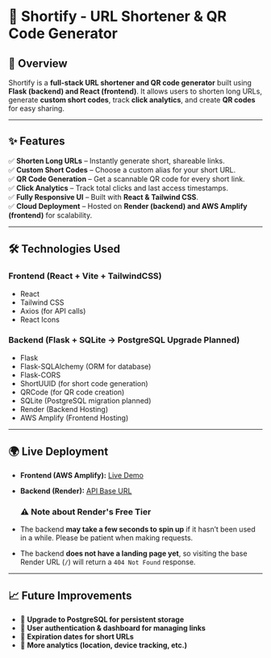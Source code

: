 # 🚀 Shortify - URL Shortener & QR Code Generator  

## 🌟 Overview  
Shortify is a **full-stack URL shortener and QR code generator** built using **Flask (backend) and React (frontend)**. It allows users to shorten long URLs, generate **custom short codes**, track **click analytics**, and create **QR codes** for easy sharing.  

---

## ✨ Features  
✅ **Shorten Long URLs** – Instantly generate short, shareable links.  
✅ **Custom Short Codes** – Choose a custom alias for your short URL.  
✅ **QR Code Generation** – Get a scannable QR code for every short link.  
✅ **Click Analytics** – Track total clicks and last access timestamps.  
✅ **Fully Responsive UI** – Built with **React & Tailwind CSS**.  
✅ **Cloud Deployment** – Hosted on **Render (backend) and AWS Amplify (frontend)** for scalability.  

---

## 🛠️ Technologies Used  
### **Frontend (React + Vite + TailwindCSS)**  
- React  
- Tailwind CSS  
- Axios (for API calls)  
- React Icons  

### **Backend (Flask + SQLite → PostgreSQL Upgrade Planned)**  
- Flask  
- Flask-SQLAlchemy (ORM for database)  
- Flask-CORS  
- ShortUUID (for short code generation)  
- QRCode (for QR code creation)  
- SQLite (PostgreSQL migration planned)  
- Render (Backend Hosting)  
- AWS Amplify (Frontend Hosting)  

---

## 🌍 Live Deployment
- **Frontend (AWS Amplify):** [Live Demo](https://main.d3fwhdos1eu6vo.amplifyapp.com/)
- **Backend (Render):** [API Base URL](https://shortify-url-shortener-and-qr-code.onrender.com/)

  ### ⚠️ **Note about Render's Free Tier**  
- The backend **may take a few seconds to spin up** if it hasn’t been used in a while. Please be patient when making requests.  
- The backend **does not have a landing page yet**, so visiting the base Render URL (`/`) will return a `404 Not Found` response.  

---

## 📈 Future Improvements
- 🔹 **Upgrade to PostgreSQL for persistent storage**  
- 🔹 **User authentication & dashboard for managing links**  
- 🔹 **Expiration dates for short URLs**  
- 🔹 **More analytics (location, device tracking, etc.)**  
